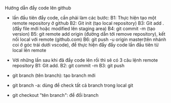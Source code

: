 Hướng dẫn đẩy code lên github

- lần đầu tiên đẩy code, cần phải làm các bước:
  B1: Thực hiện tạo một remote repository ở github
  B2: Git init (tạo local repository)
  B3: Git add . (đẩy file mới hoặc modified lên staging area)
  B4: git commit -m (tạo version)
  B5: git remote add origin (đường dẫn tới remove repository), kết nối local với remote (github.com)
  B6: git push -u origin master(tên nhánh coi ở góc trái dưới vscode), để thực hiện đẩy đẩy code lần đầu tiên từ local lên remote

- Với những lần sau khi đã đẩy code lên rồi thì sẽ có 3 câu lệnh remote repository
  B1: Git add.
  B2: git commit -m
  B3: git push

- git branch (tên branch): tạo branch mới
- git branch -a: dùng để check tất cả branch trong local git
- git checkout "tên branch": để đổi branch
